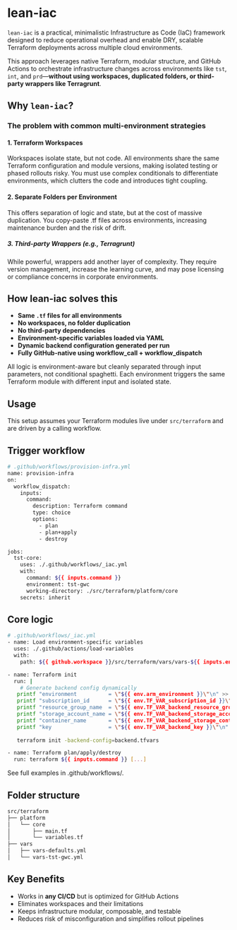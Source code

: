 # lean-iac

``lean-iac`` is a practical, minimalistic Infrastructure as Code (IaC) framework designed to reduce operational overhead and enable DRY, scalable Terraform deployments across multiple cloud environments.

This approach leverages native Terraform, modular structure, and GitHub Actions to orchestrate infrastructure changes across environments like ``tst``, ``int``, and ``prd``—**without using workspaces, duplicated folders, or third-party wrappers like Terragrunt**.

## Why ``lean-iac``?

### The problem with common multi-environment strategies

#### 1. Terraform Workspaces

Workspaces isolate state, but not code. All environments share the same Terraform configuration and module versions, making isolated testing or phased rollouts risky. You must use complex conditionals to differentiate environments, which clutters the code and introduces tight coupling.

#### 2. Separate Folders per Environment

This offers separation of logic and state, but at the cost of massive duplication. You copy-paste .tf files across environments, increasing maintenance burden and the risk of drift.

##### 3. Third-party Wrappers (e.g., Terragrunt)

While powerful, wrappers add another layer of complexity. They require version management, increase the learning curve, and may pose licensing or compliance concerns in corporate environments.

## How lean-iac solves this

- **Same ``.tf`` files for all environments**
- **No workspaces, no folder duplication**
- **No third-party dependencies**
- **Environment-specific variables loaded via YAML**
- **Dynamic backend configuration generated per run**
- **Fully GitHub-native using workflow_call + workflow_dispatch**

All logic is environment-aware but cleanly separated through input parameters, not conditional spaghetti. Each environment triggers the same Terraform module with different input and isolated state.

## Usage

This setup assumes your Terraform modules live under ``src/terraform`` and are driven by a calling workflow.

## Trigger workflow

```bash
# .github/workflows/provision-infra.yml
name: provision-infra
on:
  workflow_dispatch:
    inputs:
      command:
        description: Terraform command
        type: choice
        options:
          - plan
          - plan+apply
          - destroy

jobs:
  tst-core:
    uses: ./.github/workflows/_iac.yml
    with:
      command: ${{ inputs.command }}
      environment: tst-gwc
      working-directory: ./src/terraform/platform/core
    secrets: inherit
```

## Core logic

```bash
# .github/workflows/_iac.yml
- name: Load environment-specific variables
  uses: ./.github/actions/load-variables
  with:
    path: ${{ github.workspace }}/src/terraform/vars/vars-${{ inputs.environment }}.yml

- name: Terraform init
  run: |
    # Generate backend config dynamically
   printf "environment          = \"${{ env.arm_environment }}\"\n" >> $FILENAME
   printf "subscription_id      = \"${{ env.TF_VAR_subscription_id }}\"\n" >> $FILENAME
   printf "resource_group_name  = \"${{ env.TF_VAR_backend_resource_group_name }}\"\n" >> $FILENAME
   printf "storage_account_name = \"${{ env.TF_VAR_backend_storage_account_name }}\"\n" >> $FILENAME
   printf "container_name       = \"${{ env.TF_VAR_backend_storage_container_name }}\"\n" >> $FILENAME
   printf "key                  = \"${{ env.TF_VAR_backend_key }}\"\n" >> $FILENAME
   
   terraform init -backend-config=backend.tfvars

- name: Terraform plan/apply/destroy
  run: terraform ${{ inputs.command }} [...]
```

See full examples in .github/workflows/.

## Folder structure

```bash
src/terraform
├── platform
│   └── core
│       ├── main.tf
│       └── variables.tf
├── vars
│   ├── vars-defaults.yml
│   └── vars-tst-gwc.yml
```

## Key Benefits

- Works in **any CI/CD** but is optimized for GitHub Actions
- Eliminates workspaces and their limitations
- Keeps infrastructure modular, composable, and testable
- Reduces risk of misconfiguration and simplifies rollout pipelines